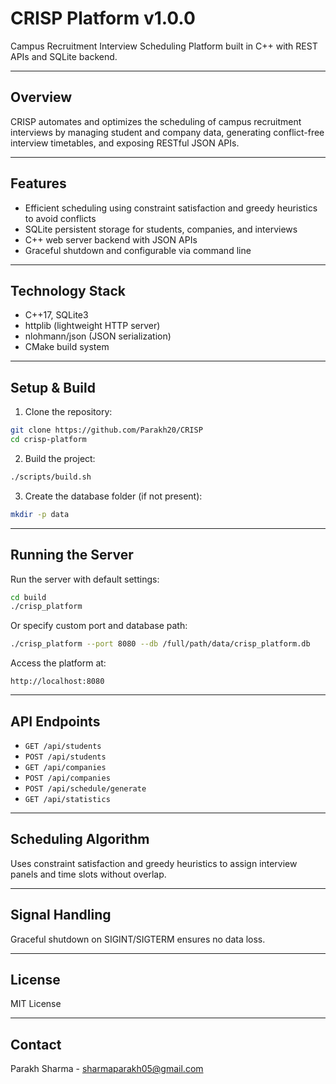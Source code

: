 # CRISP Platform v1.0.0

Campus Recruitment Interview Scheduling Platform built in C++ with REST APIs and SQLite backend.

---

## Overview

CRISP automates and optimizes the scheduling of campus recruitment interviews by managing student and company data, generating conflict-free interview timetables, and exposing RESTful JSON APIs.

---

## Features

- Efficient scheduling using constraint satisfaction and greedy heuristics to avoid conflicts  
- SQLite persistent storage for students, companies, and interviews  
- C++ web server backend with JSON APIs  
- Graceful shutdown and configurable via command line  

---

## Technology Stack

- C++17, SQLite3  
- httplib (lightweight HTTP server)  
- nlohmann/json (JSON serialization)  
- CMake build system  

---

## Setup & Build

1. Clone the repository:

```bash
git clone https://github.com/Parakh20/CRISP
cd crisp-platform
```

2. Build the project:

```bash
./scripts/build.sh
```

3. Create the database folder (if not present):

```bash
mkdir -p data
```

---

## Running the Server

Run the server with default settings:

```bash
cd build
./crisp_platform
```

Or specify custom port and database path:

```bash
./crisp_platform --port 8080 --db /full/path/data/crisp_platform.db
```

Access the platform at:

```
http://localhost:8080
```

---

## API Endpoints

- `GET /api/students`  
- `POST /api/students`  
- `GET /api/companies`  
- `POST /api/companies`  
- `POST /api/schedule/generate`  
- `GET /api/statistics`  

---

## Scheduling Algorithm

Uses constraint satisfaction and greedy heuristics to assign interview panels and time slots without overlap.

---

## Signal Handling

Graceful shutdown on SIGINT/SIGTERM ensures no data loss.

---

## License

MIT License

---

## Contact
Parakh Sharma - sharmaparakh05@gmail.com
